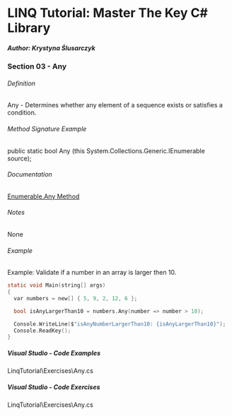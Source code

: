 # LINQ Tutorial: Master The Key C# Library

##### Author: Krystyna Ślusarczyk

### Section 03 - Any

###### Definition
Any - Determines whether any element of a sequence exists or satisfies a condition.

###### Method Signature Example
public static bool Any<TSource> (this System.Collections.Generic.IEnumerable<TSource> source);

###### Documentation
[Enumerable.Any Method](https://learn.microsoft.com/en-us/dotnet/api/system.linq.enumerable.any)

###### Notes
None

###### Example
Example: Validate if a number in an array is larger then 10.

```c
static void Main(string[] args)
{
  var numbers = new[] { 5, 9, 2, 12, 6 };

  bool isAnyLargerThan10 = numbers.Any(number => number > 10);

  Console.WriteLine($"isAnyNumberLargerThan10: {isAnyLargerThan10}");
  Console.ReadKey();
}
```
##### Visual Studio - Code Examples

LinqTutorial\Exercises\Any.cs

##### Visual Studio - Code Exercises

LinqTutorial\Exercises\Any.cs
